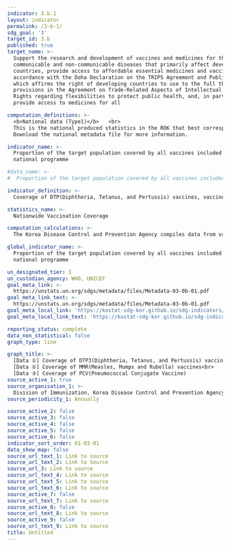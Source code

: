 ```yaml
---
indicator: 3.b.1
layout: indicator
permalink: /3-b-1/
sdg_goal: '3'
target_id: 3.b
published: true
target_name: >-
  Support the research and development of vaccines and medicines for the
  communicable and non‑communicable diseases that primarily affect developing
  countries, provide access to affordable essential medicines and vaccines, in
  accordance with the Doha Declaration on the TRIPS Agreement and Public Health,
  which affirms the right of developing countries to use to the full the
  provisions in the Agreement on Trade-Related Aspects of Intellectual Property
  Rights regarding flexibilities to protect public health, and, in particular,
  provide access to medicines for all

computation_definitions: >-
  <b>National data (Type1)</b>   <br>
  This is the national produced statistics in the ROK that best corresponds to the definition of UN SDGs indicators. <br>
  Download the national metadata file for more information.

indicator_name: >-
  Proportion of the target population covered by all vaccines included in their
  national programme

#data_name: >-
#  Proportion of the target population covered by all vaccines included in their national programme 

indicator_definition: >-
  Coverage of DTP(Diphtheria, Tetanus, and Pertussis) vaccines, vaccines including measles, pneumococcal conjugate vaccines, and HPV(Human Papillomavirus Vaccine)

statistics_name: >-
  Nationwide Vaccination Coverage 

computation_calculations: >-
  The Korea Disease Control and Prevention Agency compiles data from vaccination records received from public health centers and medical institutions through the integrated vaccination management system

global_indicator_name: >-
  Proportion of the target population covered by all vaccines included in their
  national programme

un_designated_tier: I
un_custodian_agency: WHO, UNICEF
goal_meta_link: >-
  https://unstats.un.org/sdgs/metadata/files/Metadata-03-0b-01.pdf   
goal_meta_link_text: >-
  https://unstats.un.org/sdgs/metadata/files/Metadata-03-0b-01.pdf   
goal_meta_local_link: 'https://kostat-sdg-kor.github.io/sdg-indicators/public/data/Metadata-03-0b-01_ENG.pdf'
goal_meta_local_link_text: 'https://kostat-sdg-kor.github.io/sdg-indicators/public/data/Metadata-03-0b-01_ENG.pdf'

reporting_status: complete
data_non_statistical: false
graph_type: line

graph_title: >-
  [Data ①] Coverage of DTP3(Diphtheria, Tetanus, and Pertussis) vaccines <br>
  [Data ②] Coverage of MMR(Measles, Mumps and Rubella) vaccines<br>
  [Data ③] Coverage of PCV(Pneumococcal Conjugate Vaccine)
source_active_1: true
source_organisation_1: >-
  Division of Immunization, Korea Disease Control and Prevention Agency
source_periodicity_1: Annually 

source_active_2: false
source_active_3: false
source_active_4: false
source_active_5: false
source_active_6: false
indicator_sort_order: 01-03-01
data_show_map: false
source_url_text_1: Link to source
source_url_text_2: Link to Source
source_url_3: Link to source
source_url_text_4: Link to source
source_url_text_5: Link to source
source_url_text_6: Link to source
source_active_7: false
source_url_text_7: Link to source
source_active_8: false
source_url_text_8: Link to source
source_active_9: false
source_url_text_9: Link to source
title: Untitled
---
```

